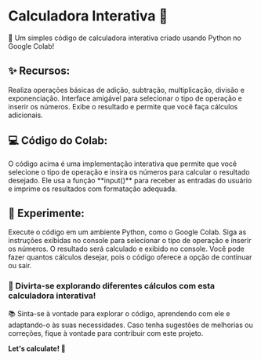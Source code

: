 <h1> Calculadora Interativa 🧮 </h1>

🔢 Um simples código de calculadora interativa criado usando Python no Google Colab!

<h2>✨ Recursos:</h2>

Realiza operações básicas de adição, subtração, multiplicação, divisão e exponenciação.
Interface amigável para selecionar o tipo de operação e inserir os números.
Exibe o resultado e permite que você faça cálculos adicionais.

<h2>💻 Código do Colab:</h2>
O código acima é uma implementação interativa que permite que você selecione o tipo de operação e insira os números para calcular o resultado desejado. Ele usa a função **input()** para receber as entradas do usuário e imprime os resultados com formatação adequada.

<h2>🚀 Experimente:</h2>

Execute o código em um ambiente Python, como o Google Colab.
Siga as instruções exibidas no console para selecionar o tipo de operação e inserir os números.
O resultado será calculado e exibido no console.
Você pode fazer quantos cálculos desejar, pois o código oferece a opção de continuar ou sair.

<h3>🔁 Divirta-se explorando diferentes cálculos com esta calculadora interativa!</h3>

📚 Sinta-se à vontade para explorar o código, aprendendo com ele e adaptando-o às suas necessidades. Caso tenha sugestões de melhorias ou correções, fique à vontade para contribuir com este projeto.

**Let's calculate! 🧮**
